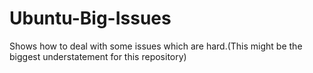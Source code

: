 # Ubuntu-Big-Issues
Shows how to deal with some issues which are hard.(This might be the biggest understatement for this repository)
